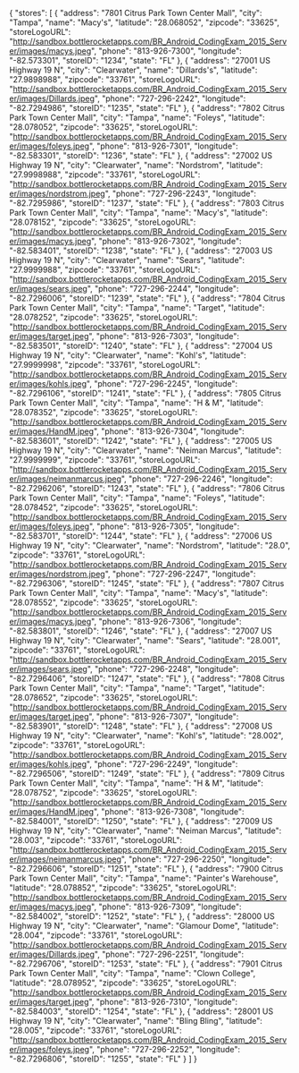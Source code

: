 {
  "stores": [
    {
      "address": "7801 Citrus Park Town Center Mall",
      "city": "Tampa",
      "name": "Macy's",
      "latitude": "28.068052",
      "zipcode": "33625",
      "storeLogoURL": "http://sandbox.bottlerocketapps.com/BR_Android_CodingExam_2015_Server/images/macys.jpeg",
      "phone": "813-926-7300",
      "longitude": "-82.573301",
      "storeID": "1234",
      "state": "FL"
    },
    {
      "address": "27001 US Highway 19 N",
      "city": "Clearwater",
      "name": "Dillards's",
      "latitude": "27.9898988",
      "zipcode": "33761",
      "storeLogoURL": "http://sandbox.bottlerocketapps.com/BR_Android_CodingExam_2015_Server/images/Dillards.jpeg",
      "phone": "727-296-2242",
      "longitude": "-82.7294986",
      "storeID": "1235",
      "state": "FL"
    },
    {
      "address": "7802 Citrus Park Town Center Mall",
      "city": "Tampa",
      "name": "Foleys",
      "latitude": "28.078052",
      "zipcode": "33625",
      "storeLogoURL": "http://sandbox.bottlerocketapps.com/BR_Android_CodingExam_2015_Server/images/foleys.jpeg",
      "phone": "813-926-7301",
      "longitude": "-82.583301",
      "storeID": "1236",
      "state": "FL"
    },
    {
      "address": "27002 US Highway 19 N",
      "city": "Clearwater",
      "name": "Nordstrom",
      "latitude": "27.9998988",
      "zipcode": "33761",
      "storeLogoURL": "http://sandbox.bottlerocketapps.com/BR_Android_CodingExam_2015_Server/images/nordstrom.jpeg",
      "phone": "727-296-2243",
      "longitude": "-82.7295986",
      "storeID": "1237",
      "state": "FL"
    },
    {
      "address": "7803 Citrus Park Town Center Mall",
      "city": "Tampa",
      "name": "Macy's",
      "latitude": "28.078152",
      "zipcode": "33625",
      "storeLogoURL": "http://sandbox.bottlerocketapps.com/BR_Android_CodingExam_2015_Server/images/macys.jpeg",
      "phone": "813-926-7302",
      "longitude": "-82.583401",
      "storeID": "1238",
      "state": "FL"
    },
    {
      "address": "27003 US Highway 19 N",
      "city": "Clearwater",
      "name": "Sears",
      "latitude": "27.9999988",
      "zipcode": "33761",
      "storeLogoURL": "http://sandbox.bottlerocketapps.com/BR_Android_CodingExam_2015_Server/images/sears.jpeg",
      "phone": "727-296-2244",
      "longitude": "-82.7296006",
      "storeID": "1239",
      "state": "FL"
    },
    {
      "address": "7804 Citrus Park Town Center Mall",
      "city": "Tampa",
      "name": "Target",
      "latitude": "28.078252",
      "zipcode": "33625",
      "storeLogoURL": "http://sandbox.bottlerocketapps.com/BR_Android_CodingExam_2015_Server/images/target.jpeg",
      "phone": "813-926-7303",
      "longitude": "-82.583501",
      "storeID": "1240",
      "state": "FL"
    },
    {
      "address": "27004 US Highway 19 N",
      "city": "Clearwater",
      "name": "Kohl's",
      "latitude": "27.9999998",
      "zipcode": "33761",
      "storeLogoURL": "http://sandbox.bottlerocketapps.com/BR_Android_CodingExam_2015_Server/images/kohls.jpeg",
      "phone": "727-296-2245",
      "longitude": "-82.7296106",
      "storeID": "1241",
      "state": "FL"
    },
    {
      "address": "7805 Citrus Park Town Center Mall",
      "city": "Tampa",
      "name": "H & M",
      "latitude": "28.078352",
      "zipcode": "33625",
      "storeLogoURL": "http://sandbox.bottlerocketapps.com/BR_Android_CodingExam_2015_Server/images/HandM.jpeg",
      "phone": "813-926-7304",
      "longitude": "-82.583601",
      "storeID": "1242",
      "state": "FL"
    },
    {
      "address": "27005 US Highway 19 N",
      "city": "Clearwater",
      "name": "Neiman Marcus",
      "latitude": "27.9999999",
      "zipcode": "33761",
      "storeLogoURL": "http://sandbox.bottlerocketapps.com/BR_Android_CodingExam_2015_Server/images/neimanmarcus.jpeg",
      "phone": "727-296-2246",
      "longitude": "-82.7296206",
      "storeID": "1243",
      "state": "FL"
    },
    {
      "address": "7806 Citrus Park Town Center Mall",
      "city": "Tampa",
      "name": "Foleys",
      "latitude": "28.078452",
      "zipcode": "33625",
      "storeLogoURL": "http://sandbox.bottlerocketapps.com/BR_Android_CodingExam_2015_Server/images/foleys.jpeg",
      "phone": "813-926-7305",
      "longitude": "-82.583701",
      "storeID": "1244",
      "state": "FL"
    },
    {
      "address": "27006 US Highway 19 N",
      "city": "Clearwater",
      "name": "Nordstrom",
      "latitude": "28.0",
      "zipcode": "33761",
      "storeLogoURL": "http://sandbox.bottlerocketapps.com/BR_Android_CodingExam_2015_Server/images/nordstrom.jpeg",
      "phone": "727-296-2247",
      "longitude": "-82.7296306",
      "storeID": "1245",
      "state": "FL"
    },
    {
      "address": "7807 Citrus Park Town Center Mall",
      "city": "Tampa",
      "name": "Macy's",
      "latitude": "28.078552",
      "zipcode": "33625",
      "storeLogoURL": "http://sandbox.bottlerocketapps.com/BR_Android_CodingExam_2015_Server/images/macys.jpeg",
      "phone": "813-926-7306",
      "longitude": "-82.583801",
      "storeID": "1246",
      "state": "FL"
    },
    {
      "address": "27007 US Highway 19 N",
      "city": "Clearwater",
      "name": "Sears",
      "latitude": "28.001",
      "zipcode": "33761",
      "storeLogoURL": "http://sandbox.bottlerocketapps.com/BR_Android_CodingExam_2015_Server/images/sears.jpeg",
      "phone": "727-296-2248",
      "longitude": "-82.7296406",
      "storeID": "1247",
      "state": "FL"
    },
    {
      "address": "7808 Citrus Park Town Center Mall",
      "city": "Tampa",
      "name": "Target",
      "latitude": "28.078652",
      "zipcode": "33625",
      "storeLogoURL": "http://sandbox.bottlerocketapps.com/BR_Android_CodingExam_2015_Server/images/target.jpeg",
      "phone": "813-926-7307",
      "longitude": "-82.583901",
      "storeID": "1248",
      "state": "FL"
    },
    {
      "address": "27008 US Highway 19 N",
      "city": "Clearwater",
      "name": "Kohl's",
      "latitude": "28.002",
      "zipcode": "33761",
      "storeLogoURL": "http://sandbox.bottlerocketapps.com/BR_Android_CodingExam_2015_Server/images/kohls.jpeg",
      "phone": "727-296-2249",
      "longitude": "-82.7296506",
      "storeID": "1249",
      "state": "FL"
    },
    {
      "address": "7809 Citrus Park Town Center Mall",
      "city": "Tampa",
      "name": "H & M",
      "latitude": "28.078752",
      "zipcode": "33625",
      "storeLogoURL": "http://sandbox.bottlerocketapps.com/BR_Android_CodingExam_2015_Server/images/HandM.jpeg",
      "phone": "813-926-7308",
      "longitude": "-82.584001",
      "storeID": "1250",
      "state": "FL"
    },
    {
      "address": "27009 US Highway 19 N",
      "city": "Clearwater",
      "name": "Neiman Marcus",
      "latitude": "28.003",
      "zipcode": "33761",
      "storeLogoURL": "http://sandbox.bottlerocketapps.com/BR_Android_CodingExam_2015_Server/images/neimanmarcus.jpeg",
      "phone": "727-296-2250",
      "longitude": "-82.7296606",
      "storeID": "1251",
      "state": "FL"
    },
    {
      "address": "7900 Citrus Park Town Center Mall",
      "city": "Tampa",
      "name": "Painter's Warehouse",
      "latitude": "28.078852",
      "zipcode": "33625",
      "storeLogoURL": "http://sandbox.bottlerocketapps.com/BR_Android_CodingExam_2015_Server/images/macys.jpeg",
      "phone": "813-926-7309",
      "longitude": "-82.584002",
      "storeID": "1252",
      "state": "FL"
    },
    {
      "address": "28000 US Highway 19 N",
      "city": "Clearwater",
      "name": "Glamour Dome",
      "latitude": "28.004",
      "zipcode": "33761",
      "storeLogoURL": "http://sandbox.bottlerocketapps.com/BR_Android_CodingExam_2015_Server/images/Dillards.jpeg",
      "phone": "727-296-2251",
      "longitude": "-82.7296706",
      "storeID": "1253",
      "state": "FL"
    },
    {
      "address": "7901 Citrus Park Town Center Mall",
      "city": "Tampa",
      "name": "Clown College",
      "latitude": "28.078952",
      "zipcode": "33625",
      "storeLogoURL": "http://sandbox.bottlerocketapps.com/BR_Android_CodingExam_2015_Server/images/target.jpeg",
      "phone": "813-926-7310",
      "longitude": "-82.584003",
      "storeID": "1254",
      "state": "FL"
    },
    {
      "address": "28001 US Highway 19 N",
      "city": "Clearwater",
      "name": "Bling Bling",
      "latitude": "28.005",
      "zipcode": "33761",
      "storeLogoURL": "http://sandbox.bottlerocketapps.com/BR_Android_CodingExam_2015_Server/images/foleys.jpeg",
      "phone": "727-296-2252",
      "longitude": "-82.7296806",
      "storeID": "1255",
      "state": "FL"
    }
  ]
}



